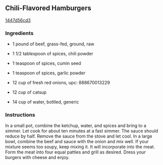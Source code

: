 ## Chili-Flavored Hamburgers

[1447d56cd3](http://www.food.com/recipe/chili-flavored-hamburgers-138008)

### Ingredients

 - 1 pound of beef, grass-fed, ground, raw

 - 1 1/2 tablespoon of spices, chili powder

 - 1 teaspoon of spices, cumin seed

 - 1 teaspoon of spices, garlic powder

 - 12 cup of fresh red onions, upc: 888670013229

 - 12 cup of catsup

 - 14 cup of water, bottled, generic

### Instructions

In a small pot, combine the ketchup, water, and spices and bring to a simmer. Let cook for about ten minutes at a fast simmer. The sauce should reduce by half. Remove the sauce from the stove and let cool. In a large bowl, combine the beef and sauce with the onion and mix well. If your mixture seems too soupy, keep mixing it. It will incorporate into the meat. Form the meat into four equal patties and grill as desired. Dress your burgers with cheese and enjoy.